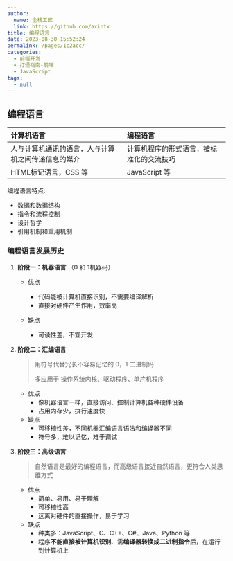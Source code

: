 ```yaml
---
author: 
  name: 全栈工匠
  link: https://github.com/axintx
title: 编程语言
date: 2023-08-30 15:52:24
permalink: /pages/1c2acc/
categories: 
  - 前端开发
  - 打怪指南-前端
  - JavaScript
tags: 
  - null
---
```

## 编程语言

| 计算机语言                                         | 编程语言                                 |
| :------------------------------------------------- | :--------------------------------------- |
| 人与计算机通讯的语言，人与计算机之间传递信息的媒介 | 计算机程序的形式语言，被标准化的交流技巧 |
| HTML标记语言，CSS 等                               | JavaScript 等                            |

编程语言特点: 

- 数据和数据结构
- 指令和流程控制
- 设计哲学
- 引用机制和重用机制

### 编程语言发展历史

  1. **阶段一：机器语言** （0 和 1机器码）

     - 优点
       - 代码能被计算机直接识别，不需要编译解析
       - 直接对硬件产生作用，效率高

     - 缺点
       - 可读性差，不宜开发

  2. **阶段二：汇编语言**

     > 用符号代替冗长不容易记忆的 0，1 二进制码
     >
     > 多应用于 操作系统内核、驱动程序、单片机程序

     - 优点
       - 像机器语言一样，直接访问、控制计算机各种硬件设备
       - 占用内存少，执行速度快
     - 缺点
       - 可移植性差，不同机器汇编语言语法和编译器不同
       - 符号多，难以记忆，难于调试

  3. **阶段三：高级语言**

     > 自然语言是最好的编程语言，而高级语言接近自然语言，更符合人类思维方式

     - 优点
       - 简单、易用、易于理解
       - 可移植性高
       - 远离对硬件的直接操作，易于学习
     - 缺点
       - 种类多：JavaScript、C、C++、C#、Java、Python 等
       - 程序**不能直接被计算机识别**、需**编译器转换成二进制指令**后，在运行到计算机上